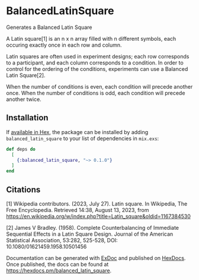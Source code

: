 # BalancedLatinSquare

Generates a Balanced Latin Square

A Latin square[1] is an n x n array filled with n different symbols, each occuring exactly once in each row and column.

Latin squares are often used in experiment designs; each row corresponds to a participant, and each column corresponds to a condition. In order to control for the ordering of the conditions, experiments can use a Balanced Latin Square[2].

When the number of conditions is even, each condition will precede another once. When the number of conditions is odd, each condition will precede another twice.

## Installation

If [available in Hex](https://hex.pm/docs/publish), the package can be installed
by adding `balanced_latin_square` to your list of dependencies in `mix.exs`:

```elixir
def deps do
  [
    {:balanced_latin_square, "~> 0.1.0"}
  ]
end
```

## Citations
[1] Wikipedia contributors. (2023, July 27). Latin square. In Wikipedia, The Free Encyclopedia. Retrieved 14:38, August 13, 2023, from https://en.wikipedia.org/w/index.php?title=Latin_square&oldid=1167384530

[2] James V Bradley. (1958). Complete Counterbalancing of Immediate Sequential Effects in a Latin Square Design. Journal of the American Statistical Association, 53:282, 525-528, DOI: 10.1080/01621459.1958.10501456

Documentation can be generated with [ExDoc](https://github.com/elixir-lang/ex_doc)
and published on [HexDocs](https://hexdocs.pm). Once published, the docs can
be found at <https://hexdocs.pm/balanced_latin_square>.

